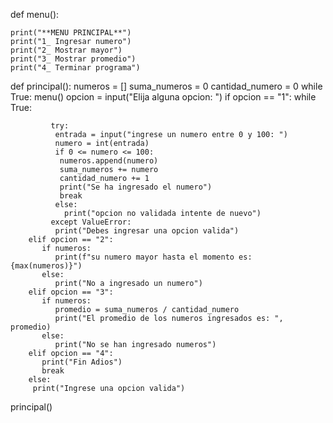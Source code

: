 def menu():

    print("**MENU PRINCIPAL**")
    print("1_ Ingresar numero")
    print("2_ Mostrar mayor")
    print("3_ Mostrar promedio")
    print("4_ Terminar programa")
def principal():
    numeros = []
    suma_numeros = 0
    cantidad_numero = 0
    while True:
        menu()
        opcion = input("Elija alguna opcion: ")
        if opcion == "1":
            while True:

             try:
              entrada = input("ingrese un numero entre 0 y 100: ")
              numero = int(entrada)
              if 0 <= numero <= 100:
               numeros.append(numero)
               suma_numeros += numero
               cantidad_numero += 1
               print("Se ha ingresado el numero")
               break
              else:
                print("opcion no validada intente de nuevo")
             except ValueError:
              print("Debes ingresar una opcion valida")
        elif opcion == "2":
           if numeros:
              print(f"su numero mayor hasta el momento es: {max(numeros)}")
           else:
              print("No a ingresado un numero")
        elif opcion == "3":
           if numeros:
              promedio = suma_numeros / cantidad_numero
              print("El promedio de los numeros ingresados es: ", promedio)
           else:
              print("No se han ingresado numeros")
        elif opcion == "4":
           print("Fin Adios")
           break
        else:
         print("Ingrese una opcion valida")
principal()
